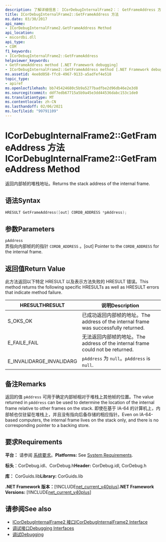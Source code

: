 ```yaml
---
description: 了解详细信息： ICorDebugInternalFrame2：： GetFrameAddress 方法
title: ICorDebugInternalFrame2::GetFrameAddress 方法
ms.date: 03/30/2017
api_name:
- ICorDebugInternalFrame2.GetFrameAddress Method
api_location:
- mscordbi.dll
api_type:
- COM
f1_keywords:
- ICorDebugInternalFrame2::GetFrameAddress
helpviewer_keywords:
- GetFrameAddress method [.NET Framework debugging]
- ICorDebugInternalFrame2::GetFrameAddress method [.NET Framework debugging]
ms.assetid: 4ee8d058-ffc8-4967-9133-a5adfef4e518
topic_type:
- apiref
ms.openlocfilehash: bb745424680c5b9a5277badfbe2d96db46e2e3d8
ms.sourcegitcommit: ddf7edb67715a5b9a45e3dd44536dabc153c1de0
ms.translationtype: MT
ms.contentlocale: zh-CN
ms.lasthandoff: 02/06/2021
ms.locfileid: "99791109"
---
```

# <a name="icordebuginternalframe2getframeaddress-method"></a><span data-ttu-id="d8bd6-103">ICorDebugInternalFrame2::GetFrameAddress 方法</span><span class="sxs-lookup"><span data-stu-id="d8bd6-103">ICorDebugInternalFrame2::GetFrameAddress Method</span></span>

<span data-ttu-id="d8bd6-104">返回内部帧的堆栈地址。</span><span class="sxs-lookup"><span data-stu-id="d8bd6-104">Returns the stack address of the internal frame.</span></span>  
  
## <a name="syntax"></a><span data-ttu-id="d8bd6-105">语法</span><span class="sxs-lookup"><span data-stu-id="d8bd6-105">Syntax</span></span>  
  
```cpp  
HRESULT GetFrameAddress([out] CORDB_ADDRESS *pAddress);  
```  
  
## <a name="parameters"></a><span data-ttu-id="d8bd6-106">参数</span><span class="sxs-lookup"><span data-stu-id="d8bd6-106">Parameters</span></span>  

 `pAddress`  
 <span data-ttu-id="d8bd6-107">弄指向内部帧的的指针 `CORDB_ADDRESS` 。</span><span class="sxs-lookup"><span data-stu-id="d8bd6-107">[out] Pointer to the `CORDB_ADDRESS` for the internal frame.</span></span>  
  
## <a name="return-value"></a><span data-ttu-id="d8bd6-108">返回值</span><span class="sxs-lookup"><span data-stu-id="d8bd6-108">Return Value</span></span>  

 <span data-ttu-id="d8bd6-109">此方法返回以下特定 HRESULT 以及表示方法失败的 HRESULT 错误。</span><span class="sxs-lookup"><span data-stu-id="d8bd6-109">This method returns the following specific HRESULTs as well as HRESULT errors that indicate method failure.</span></span>  
  
|<span data-ttu-id="d8bd6-110">HRESULT</span><span class="sxs-lookup"><span data-stu-id="d8bd6-110">HRESULT</span></span>|<span data-ttu-id="d8bd6-111">说明</span><span class="sxs-lookup"><span data-stu-id="d8bd6-111">Description</span></span>|  
|-------------|-----------------|  
|<span data-ttu-id="d8bd6-112">S_OK</span><span class="sxs-lookup"><span data-stu-id="d8bd6-112">S_OK</span></span>|<span data-ttu-id="d8bd6-113">已成功返回内部帧的地址。</span><span class="sxs-lookup"><span data-stu-id="d8bd6-113">The address of the internal frame was successfully returned.</span></span>|  
|<span data-ttu-id="d8bd6-114">E_FAIL</span><span class="sxs-lookup"><span data-stu-id="d8bd6-114">E_FAIL</span></span>|<span data-ttu-id="d8bd6-115">无法返回内部帧的地址。</span><span class="sxs-lookup"><span data-stu-id="d8bd6-115">The address of the internal frame could not be returned.</span></span>|  
|<span data-ttu-id="d8bd6-116">E_INVALIDARG</span><span class="sxs-lookup"><span data-stu-id="d8bd6-116">E_INVALIDARG</span></span>|<span data-ttu-id="d8bd6-117">`pAddress` 为 `null`。</span><span class="sxs-lookup"><span data-stu-id="d8bd6-117">`pAddress` is `null`.</span></span>|  
  
## <a name="remarks"></a><span data-ttu-id="d8bd6-118">备注</span><span class="sxs-lookup"><span data-stu-id="d8bd6-118">Remarks</span></span>  

 <span data-ttu-id="d8bd6-119">返回的值 `pAddress` 可用于确定内部帧相对于堆栈上其他帧的位置。</span><span class="sxs-lookup"><span data-stu-id="d8bd6-119">The value returned in `pAddress` can be used to determine the location of the internal frame relative to other frames on the stack.</span></span> <span data-ttu-id="d8bd6-120">即使在基于 IA-64 的计算机上，内部帧也仅驻留在堆栈上，并且没有指向后备存储的相应指针。</span><span class="sxs-lookup"><span data-stu-id="d8bd6-120">Even on IA-64-based computers, the internal frame lives on the stack only, and there is no corresponding pointer to a backing store.</span></span>  
  
## <a name="requirements"></a><span data-ttu-id="d8bd6-121">要求</span><span class="sxs-lookup"><span data-stu-id="d8bd6-121">Requirements</span></span>  

 <span data-ttu-id="d8bd6-122">**平台：** 请参阅 [系统要求](../../get-started/system-requirements.md)。</span><span class="sxs-lookup"><span data-stu-id="d8bd6-122">**Platforms:** See [System Requirements](../../get-started/system-requirements.md).</span></span>  
  
 <span data-ttu-id="d8bd6-123">**标头**：CorDebug.idl、CorDebug.h</span><span class="sxs-lookup"><span data-stu-id="d8bd6-123">**Header:** CorDebug.idl, CorDebug.h</span></span>  
  
 <span data-ttu-id="d8bd6-124">**库：** CorGuids.lib</span><span class="sxs-lookup"><span data-stu-id="d8bd6-124">**Library:** CorGuids.lib</span></span>  
  
 <span data-ttu-id="d8bd6-125">**.NET Framework 版本：**[!INCLUDE[net_current_v40plus](../../../../includes/net-current-v40plus-md.md)]</span><span class="sxs-lookup"><span data-stu-id="d8bd6-125">**.NET Framework Versions:** [!INCLUDE[net_current_v40plus](../../../../includes/net-current-v40plus-md.md)]</span></span>  
  
## <a name="see-also"></a><span data-ttu-id="d8bd6-126">请参阅</span><span class="sxs-lookup"><span data-stu-id="d8bd6-126">See also</span></span>

- [<span data-ttu-id="d8bd6-127">ICorDebugInternalFrame2 接口</span><span class="sxs-lookup"><span data-stu-id="d8bd6-127">ICorDebugInternalFrame2 Interface</span></span>](icordebuginternalframe2-interface.md)
- [<span data-ttu-id="d8bd6-128">调试接口</span><span class="sxs-lookup"><span data-stu-id="d8bd6-128">Debugging Interfaces</span></span>](debugging-interfaces.md)
- [<span data-ttu-id="d8bd6-129">调试</span><span class="sxs-lookup"><span data-stu-id="d8bd6-129">Debugging</span></span>](index.md)
